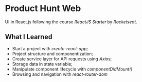 # Product Hunt Web
UI in React.js following the course *ReactJS Starter* by *Rocketseat*.

## What I Learned
- Start a project with *create-react-app*;
- Project structure and componentization;
- Create service layer for API requests using *Axios*;
- Storage data in state variable;
- Manipulate component lifecycle with *componentDidMount()*
- Browsing and navigation with *react-router-dom*

